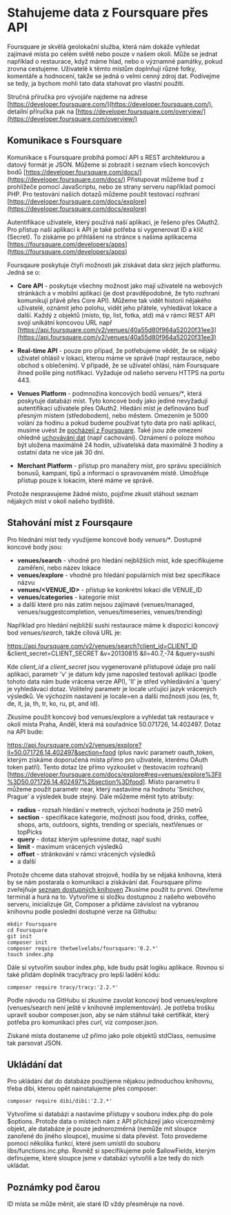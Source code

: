 # Stahujeme data z Foursquare přes API

Foursquare je skvělá geolokační služba, která nám dokáže vyhledat zajímavé místa po celém světě nebo pouze v našem okolí. Může se jednat například o restaurace, když máme hlad, nebo o významné památky, pokud zrovna cestujeme. Uživatelé k těmto místům doplnňují různé fotky, komentáře a hodnocení, takže se jedná o velmi cenný zdroj dat. Podívejme se tedy, ja bychom mohli tato data stahovat pro vlastní použití.

Stručná příručka pro vývojáře najdeme na adrese [https://developer.foursquare.com/](https://developer.foursquare.com/), detailní příručka pak na [https://developer.foursquare.com/overview/](https://developer.foursquare.com/overview/)

## Komunikace s Foursquare

Komunikace s Foursquare probíhá pomocí API s REST architekturou a datový formát je JSON. Můžeme si zobrazit i seznam všech koncových bodů [https://developer.foursquare.com/docs/](https://developer.foursquare.com/docs/) Přistupovat můžeme buď z prohlížeče pomocí JavaScriptu, nebo ze strany serveru například pomocí PHP. Pro testování našich dotazů můžeme použít testovací rozhraní [https://developer.foursquare.com/docs/explore](https://developer.foursquare.com/docs/explore)

Autentifikace uživatele, který používá naší aplikaci, je řešeno přes OAuth2. Pro přístup naší aplikaci k API je také potřeba si vygenerovat ID a klíč (Secret). To získáme po přihlášení na stránce s našima aplikacema [https://foursquare.com/developers/apps](https://foursquare.com/developers/apps)

Foursqaure poskytuje čtyři možnosti jak získávat data skrz jejich platformu. Jedná se o:

- **Core API** - poskytuje všechny možnost jako mají uživatelé na webových stránkách a v mobilní aplikaci (je dost pravděpodobné, že tyto rozhraní komunikují přávě přes Core API). Můžeme tak vidět historii nějakého uživatelé, oznámit jeho polohu, vidět jeho přátele, vyhledávat lokace a další. Každý z objektů (místo, tip, list, fotka, atd) má v rámci REST API svojí unikátní koncovou URL např [https://api.foursquare.com/v2/venues/40a55d80f964a52020f31ee3](https://api.foursquare.com/v2/venues/40a55d80f964a52020f31ee3)

- **Real-time API** - pouze pro případ, že potřebujeme vědět, že se nějaký uživatel ohlásil v lokaci, kterou máme ve správě (např restaurace, nebo obchod s oblečením). V případě, že se uživatel ohlásí, nám Foursquare ihned pošle ping notifikaci. Vyžaduje od našeho serveru HTTPS na portu 443.

- **Venues Platform** - podmnožina koncových bodů _venues/*_, která poskytuje databázi míst. Tyto koncové body jako jediné nevyžadují autentifikaci uživatele přes OAuth2. Hledání míst je definováno buď přesným místem (středobodem), nebo městem. Omezením je 5000 volání za hodinu a pokud budeme používat tyto data pro naší aplikaci, musíme uvést že [pocházejí z Foursquare](https://developer.foursquare.com/overview/attribution). Také jsou zde omezení ohledně [uchovávání dat](https://developer.foursquare.com/overview/community) (např cachování).
Oznámení o poloze mohou být uložena maximálně 24 hodin, uživatelská data maximálně 3 hodiny a ostatní data ne více jak 30 dní.

- **Merchant Platform** - přístup pro manažery míst, pro správu speciálních bonusů, kampaní, tipů a informací o spravovaném místě. Umožňuje přístup pouze k lokacím, které máme ve správě.

Protože nespravujeme žádné místo, pojďme zkusit stáhout seznam nějakých míst v okolí našeho bydliště.

## Stahování míst z Foursqaure

Pro hlednání míst tedy využijeme koncové body _venues/*_. Dostupné koncové body jsou:

- **venues/search** - vhodné pro hledání nejbližších míst, kde specifikujeme zaměření, nebo název lokace
- **venues/explore** - vhodné pro hledání populárních míst bez specifikace názvu
- **venues/<VENUE_ID>** - přístup ke konkrétní lokaci dle VENUE_ID
- **venues/categories** - kategorie míst
- a další které pro nás zatím nejsou zajímavé (venues/managed, venues/suggestcompletion, venues/timeseries, venues/trending)

Například pro hledání nejbližší sushi restaurace máme k dispozici koncový bod _venues/search_, takže cílová URL je:

https://api.foursquare.com/v2/venues/search?client_id=CLIENT_ID
&client_secret=CLIENT_SECRET
&v=20130815
&ll=40.7,-74
&query=sushi

Kde _client_id_ a _client_secret_ jsou vygenerované přístupové údaje pro naší aplikaci, parametr 'v' je datum kdy jsme naposled testovali aplikaci (podle tohoto data nám bude vrácena verze API), 'll' je střed vyhledávání a 'query' je vyhledávací dotaz. Volitelný parametr je locale určující jazyk vrácených výsledků. Ve výchozím nastavení je locale=en a další možnosti jsou (es, fr, de, it, ja, th, tr, ko, ru, pt, and id).

Zkusíme použít koncový bod venues/explore a vyhledat tak restaurace v okolí místa Praha, Anděl, která má souřadnice 50.071726, 14.402497. Dotaz na API bude:

https://api.foursquare.com/v2/venues/explore?ll=50.071726,14.402497&section=food (plus navíc parametr oauth_token, kterým získáme doporučená místa přímo pro uživatele, kterému OAuth token patří). Tento dotaz lze přímo vyzkoušet v (testovacím rozhraní)[https://developer.foursquare.com/docs/explore#req=venues/explore%3Fll%3D50.071726,14.402497%26section%3Dfood]. Místo parametru ll můžeme použít parametr near, který nastavíme na hodnotu 'Smíchov, Prague' a výsledek bude stejný. Dále můžeme měnit tyto atributy:

- **radius** - rozsah hledání v metrech, výchozí hodnota je 250 metrů
- **section** - specifikace kategorie, možnosti jsou food, drinks, coffee, shops, arts, outdoors, sights, trending or specials, nextVenues or topPicks
- **query** - dotaz kterým upřesníme dotaz, např sushi
- **limit** - maximum vrácených výsledků
- **offset** - stránkování v rámci vrácených výsledků
- a další

Protože chceme data stahovat strojově, hodila by se nějaká knihovna, která by se nám postarala o komunikaci a získávání dat. Foursquare přímo zveřejňuje [seznam dostupných knihoven](https://developer.foursquare.com/resources/libraries) Zkusíme použít tu první. Otevřeme terminál a hurá na to. Vytvoříme si složku dostupnou z našeho webového serveru, inicializuje Git, Composer a přidáme závislost na vybranou knihovnu podle poslední dostupné verze na Githubu:

```
mkdir Foursquare
cd Foursquare
git init
composer init
composer require thetwelvelabs/foursquare:'0.2.*'
touch index.php
```

Dále si vytvořím soubor index.php, kde budu psát logiku aplikace. Rovnou si také přidám doplněk tracy/tracy pro lepší ladění kódu:

```
composer require tracy/tracy:'2.2.*'
```

Podle návodu na GitHubu si zkusíme zavolat koncový bod venues/explore (venues/search není ještě v knihovně implementován). Je potřeba trošku upravit soubor composer.json, aby se nám stáhnul také certifikát, který potřeba pro komunikaci přes _curl_, viz composer.json.

Získané místa dostaneme už přímo jako pole objektů stdClass, nemusíme tak parsovat JSON.

## Ukládání dat

Pro ukládání dat do databáze použijeme nějakou jednoduchou knihovnu, třeba dibi, kterou opět nainstalujeme přes composer:

```
composer require dibi/dibi:'2.2.*'
```

Vytvoříme si databázi a nastavíme přístupy v souboru index.php do pole $options. Protože data o místech nám z API přicházejí jako vícerozměrný objekt, ale databáze je pouze jednorozměrná (nemůže mít sloupce zanořené do jiného sloupce), musíme si data převést.
Toto provedeme pomocí několika funkcí, které jsem umístil do souboru libs/functions.inc.php. Rovněž si specifikujeme pole $allowFields, kterým definujeme, které sloupce jsme v databázi vytvořili a lze tedy do nich ukládat.



## Poznámky pod čarou

ID místa se může měnit, ale staré ID vždy přesměruje na nové.
